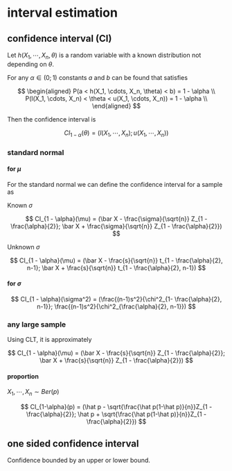 # interval estimation

## confidence interval (CI)

Let $h(X_1, \cdots, X_n, \theta)$ is a random variable with a known distribution not depending on $\theta$.

For any $\alpha \in (0; 1)$ constants $a$ and $b$ can be found that satisfies

$$
\begin{aligned}
	P(a < h(X_1, \cdots, X_n, \theta) < b) = 1 - \alpha \\
	P(l(X_1, \cdots, X_n) < \theta < u(X_1, \cdots, X_n)) = 1 - \alpha \\
\end{aligned}
$$

Then the confidence interval is

$$
CI_{1 - \alpha}(\theta) = (l(X_1, \cdots, X_n); u(X_1, \cdots, X_n))
$$

### standard normal

#### for $\mu$

For the standard normal we can define the confidence interval for a sample as

Known $\sigma$

$$
CI_{1 - \alpha}(\mu) = (\bar X - \frac{\sigma}{\sqrt{n}} Z_{1 - \frac{\alpha}{2}}; \bar X + \frac{\sigma}{\sqrt{n}} Z_{1 - \frac{\alpha}{2}})
$$

Unknown $\sigma$

$$
CI_{1 - \alpha}(\mu) = (\bar X - \frac{s}{\sqrt{n}} t_{1 - \frac{\alpha}{2}, n-1}; \bar X + \frac{s}{\sqrt{n}} t_{1 - \frac{\alpha}{2}, n-1})
$$

#### for $\sigma$

$$
CI_{1 - \alpha}(\sigma^2) = (\frac{(n-1)s^2}{\chi^2_{1- \frac{\alpha}{2}, n-1}}; \frac{(n-1)s^2}{\chi^2_{\frac{\alpha}{2}, n-1}})
$$

### any large sample

Using CLT, it is approximately

$$
CI_{1 - \alpha}(\mu) = (\bar X - \frac{s}{\sqrt{n}} Z_{1 - \frac{\alpha}{2}}; \bar X + \frac{s}{\sqrt{n}} Z_{1 - \frac{\alpha}{2}})
$$

#### proportion

$X_1, \cdots, X_n \sim Ber(p)$

$$
CI_{1-\alpha}(p) = (\hat p - \sqrt{\frac{\hat p(1-\hat p)}{n}}Z_{1 - \frac{\alpha}{2}}; \hat p + \sqrt{\frac{\hat p(1-\hat p)}{n}}Z_{1 - \frac{\alpha}{2}})
$$

## one sided confidence interval

Confidence bounded by an upper or lower bound.
